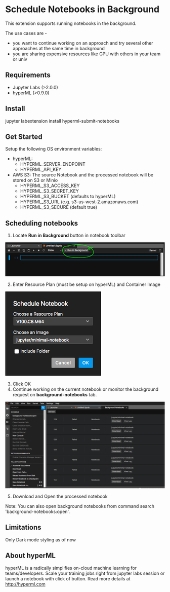 # Schedule Notebooks in Background
This extension supports running notebooks in the background. 

The use cases are - 
* you want to continue working on an approach and try several other approaches at the same time in background
* you are sharing expensive resources like GPU with others in your team or univ 


## Requirements
- Jupyter Labs (>2.0.0)
- hyperML (>0.9.0)


## Install
jupyter labextension install hyperml-submit-notebooks

## Get Started
Setup the following OS environment variables:
- hyperML: 
    - HYPERML_SERVER_ENDPOINT 
    - HYPERML_API_KEY
- AWS S3: The source Notebook and the processed notebook will be stored on S3 or Minio
    - HYPERML_S3_ACCESS_KEY 
    - HYPERML_S3_SECRET_KEY
    - HYPERML_S3_BUCKET (defaults to hyperML)
    - HYPERML_S3_URL (e.g. s3-us-west-2.amazonaws.com)
    - HYPERML_S3_SECURE (default true)

## Scheduling notebooks 
1. Locate **Run in Background** button in notebook toolbar

![check screens/run-in-background.png](https://github.com/hyper-ml/jupyter-extensions/blob/master/screens/run-in-background.png "Run in background")

2. Enter Resource Plan (must be setup on hyperML) and Container Image

![check screens/choose-params.png](https://github.com/hyper-ml/jupyter-extensions/blob/master/screens/choose-params.png "Choose Parameters")

3. Click OK
4. Continue working on the current notebook or monitor the background request on **background-notebooks** tab. 


![check screens/background-notebooks.png](https://github.com/hyper-ml/jupyter-extensions/blob/master/screens/Background-notebooks.png "Background notebooks")

5. Download and Open the processed notebook 

Note: You can also open background notebooks from command search 'background-notebooks:open'.

## Limitations
Only Dark mode styling as of now 

## About hyperML
hyperML is a radically simplifies on-cloud machine learning for teams/developers. Scale your training jobs right from jupyter labs session or launch a notebook with click of button. Read more details at http://hyperml.com
